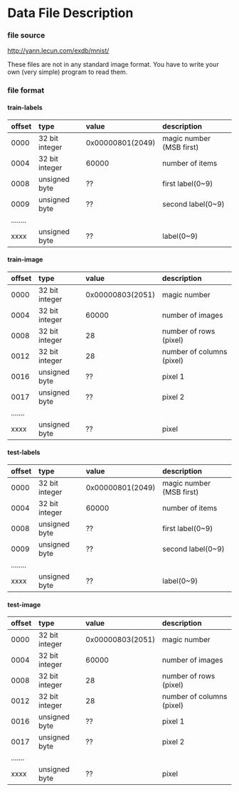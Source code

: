 # Data File Description


### file source
<http://yann.lecun.com/exdb/mnist/>

These files are not in any standard image format. You have to write your own (very simple) program to read them.





### file format

#### train-labels
| offset | type | value | description |  
|:--- | :--- | :--- | :--- |  
| 0000     | 32 bit integer  | 0x00000801(2049) | magic number (MSB first) |
| 0004     | 32 bit integer  | 60000            | number of items |
| 0008     | unsigned byte   | ??               | first label(0~9) |
| 0009     | unsigned byte   | ??               | second label(0~9) |
| ........ | | | |
| xxxx     | unsigned byte   | ??               | label(0~9) |


#### train-image
| offset | type | value | description |  
|:--- | :--- | :--- | :--- |
| 0000     | 32 bit integer  | 0x00000803(2051) | magic number |
| 0004     | 32 bit integer  | 60000            | number of images |
| 0008     | 32 bit integer  | 28               | number of rows (pixel) |
| 0012     | 32 bit integer  | 28               | number of columns (pixel) |
| 0016     | unsigned byte   | ??               | pixel 1 |
| 0017     | unsigned byte   | ??               | pixel 2 |
| ....... | | | |
| xxxx     | unsigned byte   | ??               | pixel |


#### test-labels
| offset | type | value | description |  
|:--- | :--- | :--- | :--- |  
| 0000     | 32 bit integer  | 0x00000801(2049) | magic number (MSB first) |
| 0004     | 32 bit integer  | 60000            | number of items |
| 0008     | unsigned byte   | ??               | first label(0~9) |
| 0009     | unsigned byte   | ??               | second label(0~9) |
| ........ | | | |
| xxxx     | unsigned byte   | ??               | label(0~9) |


#### test-image
| offset | type | value | description |  
|:--- | :--- | :--- | :--- |
| 0000     | 32 bit integer  | 0x00000803(2051) | magic number |
| 0004     | 32 bit integer  | 60000            | number of images |
| 0008     | 32 bit integer  | 28               | number of rows (pixel) |
| 0012     | 32 bit integer  | 28               | number of columns (pixel) |
| 0016     | unsigned byte   | ??               | pixel 1 |
| 0017     | unsigned byte   | ??               | pixel 2 |
| ....... | | | |
| xxxx     | unsigned byte   | ??               | pixel |




